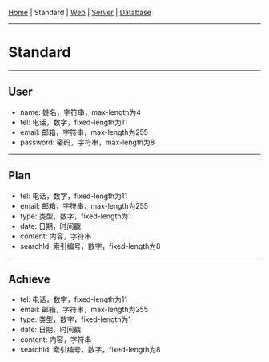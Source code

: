 [Home](https://github.com/FlymeStudio/FlymeStudio-Doc/blob/master/README.md) | Standard | [Web](https://github.com/FlymeStudio/FlymeStudio-Web/blob/master/README.md) | [Server](https://github.com/FlymeStudio/FlymeStudio-Server/blob/master/README.md) | [Database](https://github.com/FlymeStudio/FlymeStudio-Database/blob/master/README.md)

---
# Standard
---
## User

- name: 姓名，字符串，max-length为4
- tel: 电话，数字，fixed-length为11
- email: 邮箱，字符串，max-length为255
- password: 密码，字符串，max-length为8

---
## Plan

- tel: 电话，数字，fixed-length为11
- email: 邮箱，字符串，max-length为255
- type: 类型，数字，fixed-length为1
- date: 日期，时间戳
- content: 内容，字符串
- searchId: 索引编号，数字，fixed-length为8

---
## Achieve

- tel: 电话，数字，fixed-length为11
- email: 邮箱，字符串，max-length为255
- type: 类型，数字，fixed-length为1
- date: 日期，时间戳
- content: 内容，字符串
- searchId: 索引编号，数字，fixed-length为8
